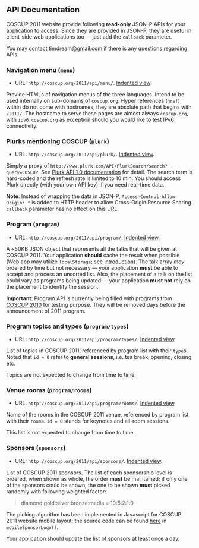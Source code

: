 ## API Documentation

COSCUP 2011 website provide following **read-only** JSON-P APIs for your application to access. Since they are provided in JSON-P, they are useful in client-side web applications too &mdash; just add the `callback` parameter.

You may contact <timdream@gmail.com> if there is any questions regarding APIs.

### Navigation menu (`menu`)

* URL: `http://coscup.org/2011/api/menu/`. [Indented view](http://json-indent.appspot.com/indent?url=http://coscup.org/2011/api/menu/).

Provide HTMLs of navigation menus of the three languages. Intend to be used internally on sub-domains of `coscup.org`. Hyper references (`href`) within do not come with hostnames, they are absolute path that begins with `/2011/`. The hostname to serve these pages are almost always `coscup.org`, with `ipv6.coscup.org` as exception should you would like to test IPv6 connectivity.

### Plurks mentioning COSCUP (`plurk`)

* URL: `http://coscup.org/2011/api/plurk/`. [Indented view](http://json-indent.appspot.com/indent?url=http://coscup.org/2011/api/plurk/).

Simply a proxy of `http://www.plurk.com/API/PlurkSearch/search?query=COSCUP`. See [Plurk API 1.0 documentation](http://www.plurk.com/API#search) for detail. The search term is hard-coded and the refresh rate is limited to 10 min. You should access Plurk directly (with your own API key) if you need real-time data.

**Note**: Instead of wrapping the data in JSON-P, `Access-Control-Allow-Origin: *` is added to HTTP header to allow Cross-Origin Resource Sharing. `callback` parameter has no effect on this URL.

### Program (`program`)

* URL: `http://coscup.org/2011/api/program/`. [Indented view](http://json-indent.appspot.com/indent?url=http://coscup.org/2011/api/program/).

A ~50KB JSON object that represents all the talks that will be given at COSCUP 2011. Your application **should** cache the result when possible (Web app may utilize `localStorage`; see [introduction](http://diveintohtml5.org/storage.html)). The talk array *may* ordered by time but not necessary &mdash; your application **must** be able to accept and process an unsorted list. Also, the placement of a talk on the list could vary as programs being updated &mdash; your application **must not** rely on the placement to identify the session.

**Important**: Program API is currently being filled with programs from [COSCUP 2010](http://coscup.org/2010/) for testing purpose. They will be removed days before the announcement of 2011 program.

### Program topics and types (`program/types`)

* URL: `http://coscup.org/2011/api/program/types/`. [Indented view](http://json-indent.appspot.com/indent?url=http://coscup.org/2011/api/program/types/).

List of topics in COSCUP 2011, referenced by program list with their `type`s. Noted that `id = 0` refer to **general sessions**, i.e. tea break, opening, closing, etc.

Topics are not expected to change from time to time.

### Venue rooms (`program/rooms`)

* URL: `http://coscup.org/2011/api/program/rooms/`. [Indented view](http://json-indent.appspot.com/indent?url=http://coscup.org/2011/api/program/rooms/).

Name of the rooms in the COSCUP 2011 venue, referenced by program list with their `room`s. `id = 0` stands for keynotes and all-room sessions.

This list is not expected to change from time to time.

### Sponsors (`sponsors`)

* URL: `http://coscup.org/2011/api/sponsors/`. [Indented view](http://json-indent.appspot.com/indent?url=http://coscup.org/2011/api/sponsors/).

List of COSCUP 2011 sponsors. The list of each sponsorship level is ordered, when shown as whole, the order **must** be maintained; if only one of the sponsors could be shown, the one to be shown **must** picked randomly with following weighted factor:

> diamond:gold:silver:bronze:media = 10:5:2:1:0

The picking algorithm has been implemented in Javascript for COSCUP 2011 website mobile layout; the source code can be found [here](http://coscup.org/2011-theme/assets/script.js) in `mobileSponsorLogo()`.

Your application should update the list of sponsors at least once a day.

